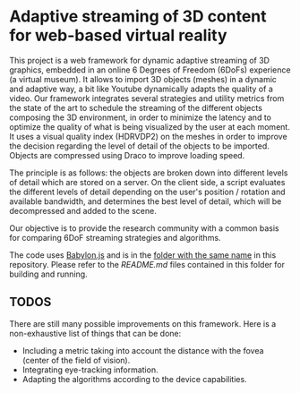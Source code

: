 # Adaptive streaming of 3D content for web-based virtual reality

This project is a web framework for dynamic adaptive streaming of 3D graphics, embedded in an online 6 Degrees of Freedom (6DoFs) experience (a virtual museum). It allows to import 3D objects (meshes) in a dynamic and adaptive way, a bit like Youtube dynamically adapts the quality of a video. Our framework integrates several strategies and utility metrics from the state of the art to schedule the streaming of the different objects composing the 3D environment, in order to minimize the latency and to optimize the quality of what is being visualized by the user at each moment. It uses a visual quality index (HDRVDP2) on the meshes in order to improve the decision regarding the level of detail of the objects to be imported. Objects are compressed using Draco to improve loading speed.

The principle is as follows: the objects are broken down into different levels of detail which are stored on a server. On the client side, a script evaluates the different levels of detail depending on the user's position / rotation and available bandwidth, and determines the best level of detail, which will be decompressed and added to the scene.

Our objective is to provide the research community with a common basis for comparing 6DoF streaming strategies and algorithms.

The code uses [Babylon.js](https://www.babylonjs.com) and is in the [folder with the same name](https://github.com/Plateforme-VR-ENISE/AdaptiveStreaming/tree/main/Babylon.js) in this repository. Please refer to the *README.md* files contained in this folder for building and running.

## TODOS

There are still many possible improvements on this framework. Here is a non-exhaustive list of things that can be done:

  - Including a metric taking into account the distance with the fovea (center of the field of vision).
  - Integrating eye-tracking information.
  - Adapting the algorithms according to the device capabilities.
